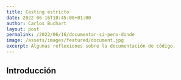 ```yaml
---
title: Casting estricto
date: 2022-06-16T10:45:00+01:00
author: Carlos Buchart
layout: post
permalink: /2022/06/16/documentar-si-pero-donde
image: /assets/images/featured/document.jpg
excerpt: Algunas reflexiones sobre la documentación de código.
---
```

## Introducción
